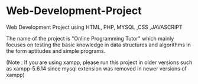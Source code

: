# Web-Development-Project
Web Development Project using HTML, PHP, MYSQL ,CSS ,JAVASCRIPT

The name of the project is "Online Programming Tutor" which mainly focuses on testing the basic knowledge in data structures and algorithms in the form aptitudes and simple programs.


(Note : If you are using xampp, please run this project in older versions such as xampp-5.6.14 since mysql extension was removed in newer versions of xampp)
